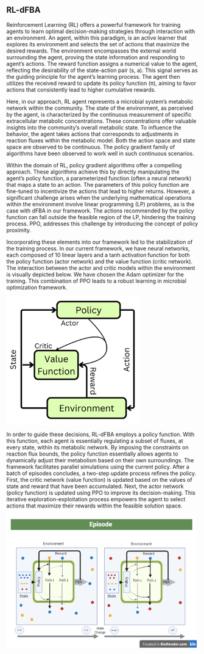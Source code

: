 ## RL-dFBA
Reinforcement Learning (RL) offers a powerful framework for training agents to learn optimal decision-making strategies through interaction with an environment. An agent, within this paradigm, is an active learner that explores its environment and selects the set of actions that maximize the desired rewards. The environment encompasses the external world surrounding the agent, proving the state information and responding to agent’s actions. The reward function assigns a numerical value to the agent, reflecting the desirability of the state-action pair (s, a). This signal serves as the guiding principle for the agent’s learning process. The agent then utilizes the received reward to update its policy function (π), aiming to favor actions that consistently lead to higher cumulative rewards.

Here, in our approach, RL agent represents a microbial system’s metabolic network within the community. The state of the environment, as perceived by the agent, is characterized by the continuous measurement of specific extracellular metabolic concentrations. These concentrations offer valuable insights into the community’s overall metabolic state. To influence the behavior, the agent takes actions that corresponds to adjustments in reaction fluxes within the metabolic model. Both the action space and state space are observed to be continuous. The policy gradient family of algorithms have been observed to work well in such continuous scenarios. 

Within the domain of RL, policy gradient algorithms offer a compelling approach. These algorithms achieve this by directly manipulating the agent’s policy function, a parameterized function (often a neural network) that maps a state to an action. The parameters of this policy function are fine-tuned to incentivize the actions that lead to higher returns. However, a significant challenge arises when the underlying mathematical operations within the environment involve linear programming (LP) problems, as is the case with dFBA in our framework. The actions recommended by the policy function can fall outside the feasible region of the LP, hindering the training process. PPO, addresses this challenge by introducing the concept of policy proximity.

Incorporating these elements into our framework led to the stabilization of the training process. In our current framework, we have neural networks, each composed of 10 linear layers and a tanh activation function for both the policy function (actor network) and the value function (critic network). The interaction between the actor and critic models within the environment is visually depicted below. We have chosen the Adam optimizer for the training. This combination of PPO leads to a robust learning in microbial optimization framework.

<img src="https://github.com/anshul-2010/Computational-Systems-Biology/blob/main/images/display/Actor_Critic.png" alt="Actor Critic model" width="350"/>

In order to guide these decisions, RL-dFBA employs a policy function. With this function, each agent is essentially  regulating a subset of fluxes, at every state, within its metabolic network. By imposing the constraints on reaction flux bounds, the policy function essentially allows agents to dynamically adjust their metabolism based on their own surroundings. The framework facilitates parallel simulations using the current policy. After a batch of episodes concludes, a two-step update process refines the policy. First, the critic network (value function) is updated based on the values of state and reward that have been accumulated. Next, the actor network (policy function) is updated using PPO to improve its decision-making. This iterative exploration-exploitation process empowers the agent to select actions that maximize their rewards within the feasible solution space.

<img src="https://github.com/anshul-2010/Computational-Systems-Biology/blob/main/images/display/RL-dFBA.png" alt="RL-dFBA working" width="500"/>